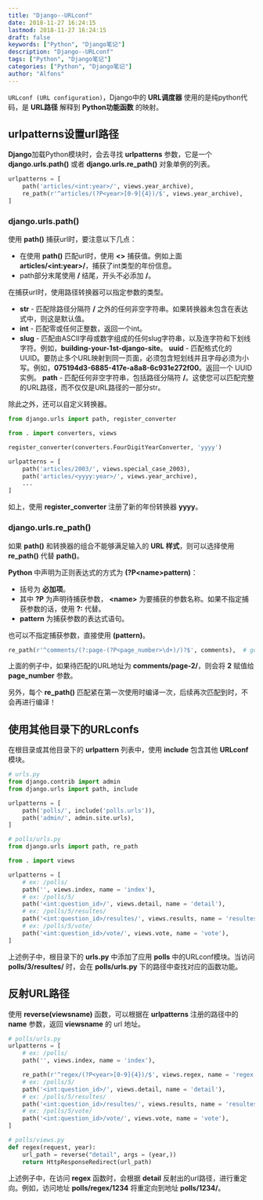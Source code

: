 ```yaml
---
title: "Django--URLconf"
date: 2018-11-27 16:24:15
lastmod: 2018-11-27 16:24:15
draft: false
keywords: ["Python", "Django笔记"]
description: "Django--URLconf"
tags: ["Python", "Django笔记"]
categories: ["Python", "Django笔记"]
author: "Alfons"
---
```


`URLconf (URL configuration)`，Django中的 **URL调度器** 使用的是纯python代码，是 **URL路径** 解释到 **Python功能函数** 的映射。

<!--more-->

## urlpatterns设置url路径

**Django**加载Python模块时，会去寻找 **urlpatterns** 参数，它是一个 **django.urls.path()** 或者 **django.urls.re_path()** 对象单例的列表。

```python
urlpatterns = [
    path('articles/<int:year>/', views.year_archive),
    re_path(r'^articles/(?P<year>[0-9]{4})/$', views.year_archive),
]
```

### django.urls.path()

使用 **path()** 捕获url时，要注意以下几点：

- 在使用 **path()** 匹配url时，使用 **<>** 捕获值。例如上面 **articles/\<int:year\>/**，捕获了int类型的年份信息。
- path部分末尾使用 **/** 结尾，开头不必添加 **/**。

在捕获url时，使用路径转换器可以指定参数的类型。

- **str** - 匹配除路径分隔符 **/** 之外的任何非空字符串。如果转换器未包含在表达式中，则这是默认值。
- **int** - 匹配零或任何正整数，返回一个int。
- **slug** - 匹配由ASCII字母或数字组成的任何slug字符串，以及连字符和下划线字符。例如，**building-your-1st-django-site**。
**uuid** - 匹配格式化的UUID。要防止多个URL映射到同一页面，必须包含短划线并且字母必须为小写。例如，**075194d3-6885-417e-a8a8-6c931e272f00**。返回一个 UUID实例。
**path** - 匹配任何非空字符串，包括路径分隔符 **/**。这使您可以匹配完整的URL路径，而不仅仅是URL路径的一部分str。

除此之外，还可以自定义转换器。

```python
from django.urls import path, register_converter

from . import converters, views

register_converter(converters.FourDigitYearConverter, 'yyyy')

urlpatterns = [
    path('articles/2003/', views.special_case_2003),
    path('articles/<yyyy:year>/', views.year_archive),
    ...
]
```

如上，使用 **register_converter** 注册了新的年份转换器 **yyyy**。

### django.urls.re_path()

如果 **path()** 和转换器的组合不能够满足输入的 **URL 样式**，则可以选择使用 **re_path()** 代替 **path()**。

**Python** 中声明为正则表达式的方式为 **(?P\<name\>pattern)**：

- 括号为 **必加项**。
- 其中 **?P** 为声明待捕获参数， **\<name\>** 为要捕获的参数名称。如果不指定捕获参数的话，使用 **?:** 代替。
- **pattern** 为捕获参数的表达式语句。
  
也可以不指定捕获参数，直接使用 **(pattern)**。

```python
re_path(r'^comments/(?:page-(?P<page_number>\d+)/)?$', comments),  # good
```

上面的例子中，如果待匹配的URL地址为 **comments/page-2/**，则会将 **2** 赋值给 **page_number** 参数。

另外，每个 **re_path()** 匹配紧在第一次使用时编译一次，后续再次匹配到时，不会再进行编译！

## 使用其他目录下的URLconfs

在根目录或其他目录下的 **urlpattern** 列表中，使用 **include** 包含其他 **URLconf** 模块。

```python
# urls.py
from django.contrib import admin
from django.urls import path, include

urlpatterns = [
    path('polls/', include('polls.urls')),
    path('admin/', admin.site.urls),
]

# polls/urls.py
from django.urls import path, re_path

from . import views

urlpatterns = [
    # ex: /polls/
    path('', views.index, name = 'index'),
    # ex: /polls/5/
    path('<int:question_id>/', views.detail, name = 'detail'),
    # ex: /polls/5/resultes/
    path('<int:question_id>/resultes/', views.results, name = 'resultes'),
    # ex: /polls/5/vote/
    path('<int:question_id>/vote/', views.vote, name = 'vote'),
]
```

上述例子中，根目录下的 **urls.py** 中添加了应用 **polls** 中的URLconf模块。当访问 **polls/3/resultes/** 时，会在 **polls/urls.py** 下的路径中查找对应的函数功能。

## 反射URL路径

使用 **reverse(viewsname)** 函数，可以根据在 **urlpatterns** 注册的路径中的 **name** 参数，返回 **viewsname** 的 url 地址。

```python
# polls/urls.py
urlpatterns = [
    # ex: /polls/
    path('', views.index, name = 'index'),

    re_path(r'^regex/(?P<year>[0-9]{4})/$', views.regex, name = 'regex'),
    # ex: /polls/5/
    path('<int:question_id>/', views.detail, name = 'detail'),
    # ex: /polls/5/resultes/
    path('<int:question_id>/resultes/', views.results, name = 'resultes'),
    # ex: /polls/5/vote/
    path('<int:question_id>/vote/', views.vote, name = 'vote'),
]

# polls/views.py
def regex(request, year):
    url_path = reverse("detail", args = (year,))
    return HttpResponseRedirect(url_path)
```

上述例子中，在访问 **regex** 函数时，会根据 **detail** 反射出的url路径，进行重定向。例如，访问地址 **polls/regex/1234** 将重定向到地址 **polls/1234/**。